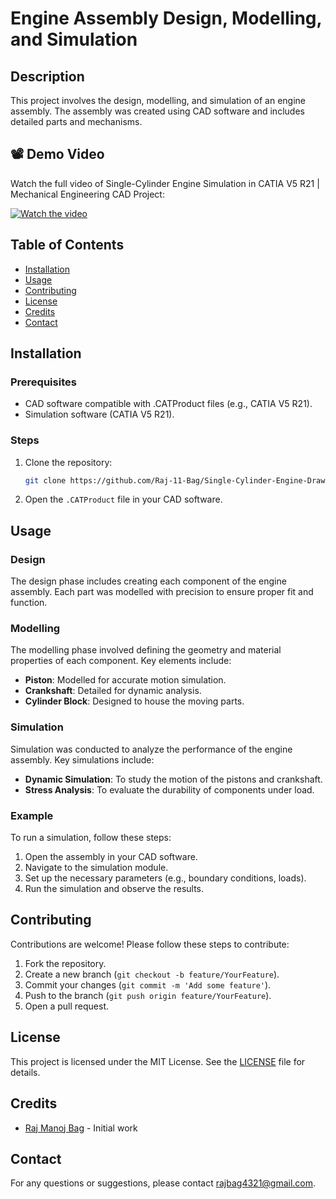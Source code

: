 # Engine Assembly Design, Modelling, and Simulation

## Description
This project involves the design, modelling, and simulation of an engine assembly. The assembly was created using CAD software and includes detailed parts and mechanisms.

## 📽️ Demo Video
Watch the full video of Single-Cylinder Engine Simulation in CATIA V5 R21 | Mechanical Engineering CAD Project:

[![Watch the video](https://img.youtube.com/vi/7AIq1TsHjKs/0.jpg)](https://youtu.be/7AIq1TsHjKs)

## Table of Contents
- [Installation](#installation)
- [Usage](#usage)
- [Contributing](#contributing)
- [License](#license)
- [Credits](#credits)
- [Contact](#contact)

## Installation

### Prerequisites
- CAD software compatible with .CATProduct files (e.g., CATIA V5 R21).
- Simulation software (CATIA V5 R21).

### Steps
1. Clone the repository:
    ```sh
    git clone https://github.com/Raj-11-Bag/Single-Cylinder-Engine-Drawing-Assembly-and-Simulation-using-CATIA.git
    ```
2. Open the `.CATProduct` file in your CAD software.

## Usage

### Design
The design phase includes creating each component of the engine assembly. Each part was modelled with precision to ensure proper fit and function.

### Modelling
The modelling phase involved defining the geometry and material properties of each component. Key elements include:
- **Piston**: Modelled for accurate motion simulation.
- **Crankshaft**: Detailed for dynamic analysis.
- **Cylinder Block**: Designed to house the moving parts.

### Simulation
Simulation was conducted to analyze the performance of the engine assembly. Key simulations include:
- **Dynamic Simulation**: To study the motion of the pistons and crankshaft.
- **Stress Analysis**: To evaluate the durability of components under load.

### Example
To run a simulation, follow these steps:
1. Open the assembly in your CAD software.
2. Navigate to the simulation module.
3. Set up the necessary parameters (e.g., boundary conditions, loads).
4. Run the simulation and observe the results.

## Contributing
Contributions are welcome! Please follow these steps to contribute:
1. Fork the repository.
2. Create a new branch (`git checkout -b feature/YourFeature`).
3. Commit your changes (`git commit -m 'Add some feature'`).
4. Push to the branch (`git push origin feature/YourFeature`).
5. Open a pull request.

## License
This project is licensed under the MIT License. See the [LICENSE](LICENSE) file for details.

## Credits
- [Raj Manoj Bag](https://github.com/Raj-11-Bag) - Initial work

## Contact
For any questions or suggestions, please contact [rajbag4321@gmail.com](mailto:rajbag4321@gmail.com).
